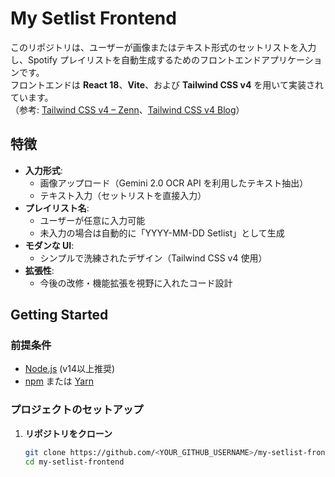 # My Setlist Frontend

このリポジトリは、ユーザーが画像またはテキスト形式のセットリストを入力し、Spotify プレイリストを自動生成するためのフロントエンドアプリケーションです。  
フロントエンドは **React 18**、**Vite**、および **Tailwind CSS v4** を用いて実装されています。  
（参考: [Tailwind CSS v4 – Zenn](https://zenn.dev/miz_dev/articles/tailwind-css-v4)、[Tailwind CSS v4 Blog](https://tailwindcss.com/blog/tailwindcss-v4)）

## 特徴

- **入力形式**:  
  - 画像アップロード（Gemini 2.0 OCR API を利用したテキスト抽出）
  - テキスト入力（セットリストを直接入力）
- **プレイリスト名**:  
  - ユーザーが任意に入力可能  
  - 未入力の場合は自動的に「YYYY-MM-DD Setlist」として生成
- **モダンな UI**:  
  - シンプルで洗練されたデザイン（Tailwind CSS v4 使用）
- **拡張性**:  
  - 今後の改修・機能拡張を視野に入れたコード設計

## Getting Started

### 前提条件

- [Node.js](https://nodejs.org/) (v14以上推奨)
- [npm](https://www.npmjs.com/) または [Yarn](https://yarnpkg.com/)

### プロジェクトのセットアップ

1. **リポジトリをクローン**

   ```bash
   git clone https://github.com/<YOUR_GITHUB_USERNAME>/my-setlist-frontend.git
   cd my-setlist-frontend